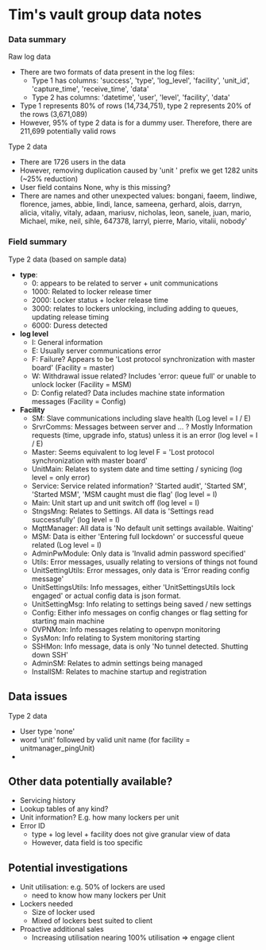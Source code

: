 # Tim's vault group data notes

### Data summary

Raw log data
- There are two formats of data present in the log files:
  - Type 1 has columns: 'success', 'type', 'log_level', 'facility', 'unit_id', 'capture_time', 'receive_time', 'data'
  - Type 2 has columns: 'datetime', 'user', 'level', 'facility', 'data'
- Type 1 represents 80% of rows (14,734,751), type 2 represents 20% of the rows (3,671,089)
- However, 95% of type 2 data is for a dummy user. Therefore, there are 211,699 potentially valid rows


Type 2 data
- There are 1726 users in the data
- However, removing duplication caused by 'unit ' prefix we get 1282 units (~25% reduction)
- User field contains None, why is this missing?
- There are names and other unexpected values:  bongani, faeem, lindiwe, florence, james, abbie, lindi, lance, sameena, gerhard, alois, darryn, alicia, vitaliy, vitaly, adaan, mariusv, nicholas, leon, sanele, juan, mario, Michael, mike, neil, sihle, 647378, larryl, pierre, Mario, vitalii, nobody'

### Field summary

Type 2 data (based on sample data)
- **type**:
  - 0: appears to be related to server + unit communications
  - 1000: Related to locker release timer
  - 2000: Locker status + locker release time
  - 3000: relates to lockers unlocking, including adding to queues, updating release timing
  - 6000: Duress detected
- **log level**
  - I: General information
  - E: Usually server communications error
  - F: Failure? Appears to be 'Lost protocol synchronization with master board' (Facility = master)
  - W: Withdrawal issue related? Includes 'error: queue full' or unable to unlock locker (Facility = MSM)
  - D: Config related? Data includes machine state information messages (Facility = Config)
- **Facility**
  - SM: Slave communications including slave health (Log level = I / E)
  - SrvrComms: Messages between server and ... ? Mostly Information requests (time, upgrade info, status) unless it is an error (log level = I / E)
  - Master: Seems equivalent to log level F = 'Lost protocol synchronization with master board'
  - UnitMain: Relates to system date and time setting / synicing (log level = only error)
  - Service: Service related information? 'Started audit', 'Started SM', 'Started MSM', 'MSM caught must die flag' (log level = I)
  - Main: Unit start up and unit switch off (log level = I)
  - StngsMng: Relates to Settings. All data is 'Settings read successfully' (log level = I)
  - MqttManager: All data is 'No default unit settings available. Waiting'
  - MSM: Data is either 'Entering full lockdown' or successful queue related (Log level = I)
  - AdminPwModule: Only data is 'Invalid admin password specified'
  - Utils: Error messages, usually relating to versions of things not found
  - UnitSettingUtils: Error messages, only data is 'Error reading config message'
  - UnitSettingsUtils: Info messages, either 'UnitSettingsUtils lock engaged' or actual config data is json format.
  - UnitSettingMsg: Info relating to settings being saved / new settings
  - Config: Either info messages on config changes or flag setting for starting main machine
  - OVPNMon: Info messages relating to openvpn monitoring
  - SysMon: Info relating to System monitoring starting
  - SSHMon: Info message, data is only 'No tunnel detected. Shutting down SSH'
  - AdminSM: Relates to admin settings being managed
  - InstallSM: Relates to machine startup and registration



##  Data issues
Type 2 data
- User type 'none'
- word 'unit' followed by valid unit name (for facility = unitmanager_pingUnit)
- 





## Other data potentially available?
- Servicing history
- Lookup tables of any kind?
- Unit information? E.g. how many lockers per unit
- Error ID
    - type + log level + facility does not give granular view of data
    - However, data field is too specific


## Potential investigations
- Unit utilisation: e.g. 50% of lockers are used
  - need to know how many lockers per Unit
- Lockers needed
  - Size of locker used
  - Mixed of lockers best suited to client
- Proactive additional sales
  - Increasing utilisation nearing 100% utilisation =>  engage client

